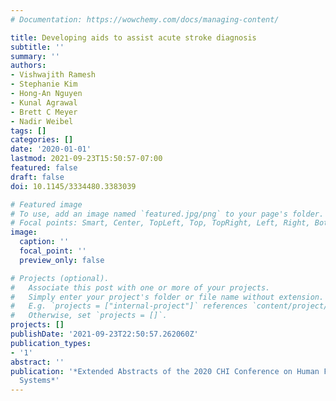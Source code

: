 ```yaml
---
# Documentation: https://wowchemy.com/docs/managing-content/

title: Developing aids to assist acute stroke diagnosis
subtitle: ''
summary: ''
authors:
- Vishwajith Ramesh
- Stephanie Kim
- Hong-An Nguyen
- Kunal Agrawal
- Brett C Meyer
- Nadir Weibel
tags: []
categories: []
date: '2020-01-01'
lastmod: 2021-09-23T15:50:57-07:00
featured: false
draft: false
doi: 10.1145/3334480.3383039

# Featured image
# To use, add an image named `featured.jpg/png` to your page's folder.
# Focal points: Smart, Center, TopLeft, Top, TopRight, Left, Right, BottomLeft, Bottom, BottomRight.
image:
  caption: ''
  focal_point: ''
  preview_only: false

# Projects (optional).
#   Associate this post with one or more of your projects.
#   Simply enter your project's folder or file name without extension.
#   E.g. `projects = ["internal-project"]` references `content/project/deep-learning/index.md`.
#   Otherwise, set `projects = []`.
projects: []
publishDate: '2021-09-23T22:50:57.262060Z'
publication_types:
- '1'
abstract: ''
publication: '*Extended Abstracts of the 2020 CHI Conference on Human Factors in Computing
  Systems*'
---
```

